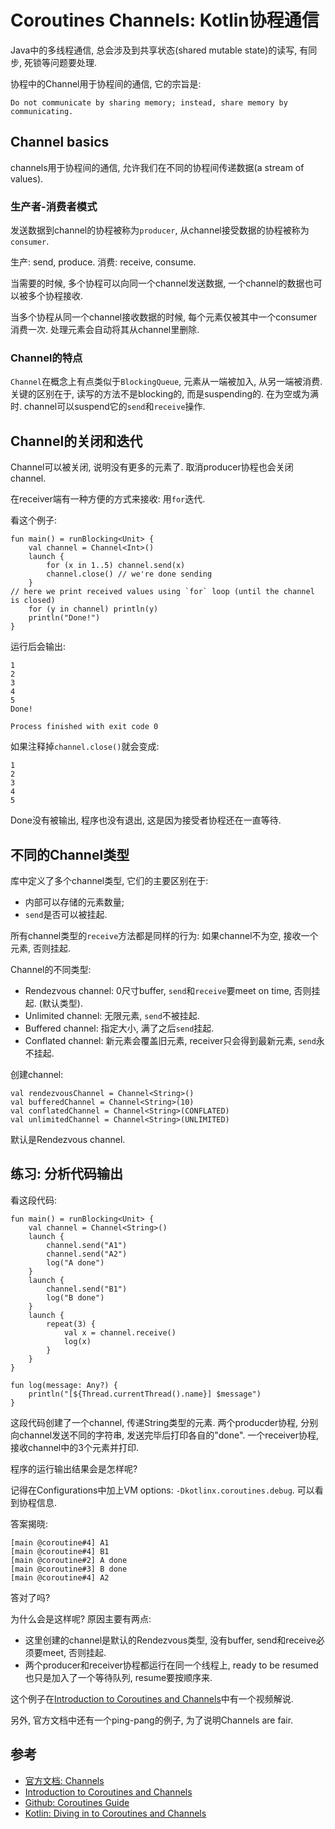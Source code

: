# Coroutines Channels: Kotlin协程通信
Java中的多线程通信, 总会涉及到共享状态(shared mutable state)的读写, 有同步, 死锁等问题要处理.

协程中的Channel用于协程间的通信, 它的宗旨是:
```
Do not communicate by sharing memory; instead, share memory by communicating.
```

## Channel basics
channels用于协程间的通信, 允许我们在不同的协程间传递数据(a stream of values).

### 生产者-消费者模式
发送数据到channel的协程被称为`producer`, 从channel接受数据的协程被称为`consumer`.

生产: send, produce.
消费: receive, consume.

当需要的时候, 多个协程可以向同一个channel发送数据, 一个channel的数据也可以被多个协程接收.

当多个协程从同一个channel接收数据的时候, 每个元素仅被其中一个consumer消费一次. 处理元素会自动将其从channel里删除.

### Channel的特点
`Channel`在概念上有点类似于`BlockingQueue`, 元素从一端被加入, 从另一端被消费. 关键的区别在于, 读写的方法不是blocking的, 而是suspending的. 
在为空或为满时. channel可以suspend它的`send`和`receive`操作.

## Channel的关闭和迭代
Channel可以被关闭, 说明没有更多的元素了.
取消producer协程也会关闭channel.

在receiver端有一种方便的方式来接收: 用`for`迭代.

看这个例子:
```
fun main() = runBlocking<Unit> {
    val channel = Channel<Int>()
    launch {
        for (x in 1..5) channel.send(x)
        channel.close() // we're done sending
    }
// here we print received values using `for` loop (until the channel is closed)
    for (y in channel) println(y)
    println("Done!")
}
```
运行后会输出:
```
1
2
3
4
5
Done!

Process finished with exit code 0
```

如果注释掉`channel.close()`就会变成:
```
1
2
3
4
5
```
Done没有被输出, 程序也没有退出, 这是因为接受者协程还在一直等待.

## 不同的Channel类型
库中定义了多个channel类型, 它们的主要区别在于: 
* 内部可以存储的元素数量; 
* `send`是否可以被挂起.

所有channel类型的`receive`方法都是同样的行为: 如果channel不为空, 接收一个元素, 否则挂起.

Channel的不同类型:
* Rendezvous channel: 0尺寸buffer, `send`和`receive`要meet on time, 否则挂起. (默认类型).
* Unlimited channel: 无限元素, `send`不被挂起.
* Buffered channel: 指定大小, 满了之后`send`挂起.
* Conflated channel: 新元素会覆盖旧元素, receiver只会得到最新元素, `send`永不挂起.

创建channel:
```
val rendezvousChannel = Channel<String>()
val bufferedChannel = Channel<String>(10)
val conflatedChannel = Channel<String>(CONFLATED)
val unlimitedChannel = Channel<String>(UNLIMITED)
```
默认是Rendezvous channel.



## 练习: 分析代码输出
看这段代码:
```
fun main() = runBlocking<Unit> {
    val channel = Channel<String>()
    launch {
        channel.send("A1")
        channel.send("A2")
        log("A done")
    }
    launch {
        channel.send("B1")
        log("B done")
    }
    launch {
        repeat(3) {
            val x = channel.receive()
            log(x)
        }
    }
}

fun log(message: Any?) {
    println("[${Thread.currentThread().name}] $message")
}
```
这段代码创建了一个channel, 传递String类型的元素.
两个producder协程, 分别向channel发送不同的字符串, 发送完毕后打印各自的"done".
一个receiver协程, 接收channel中的3个元素并打印.

程序的运行输出结果会是怎样呢?

记得在Configurations中加上VM options: `-Dkotlinx.coroutines.debug`. 可以看到协程信息.


答案揭晓:
```
[main @coroutine#4] A1
[main @coroutine#4] B1
[main @coroutine#2] A done
[main @coroutine#3] B done
[main @coroutine#4] A2
```

答对了吗? 

为什么会是这样呢? 原因主要有两点:
* 这里创建的channel是默认的Rendezvous类型, 没有buffer, send和receive必须要meet, 否则挂起.
* 两个producer和receiver协程都运行在同一个线程上, ready to be resumed也只是加入了一个等待队列, resume要按顺序来.

这个例子在[Introduction to Coroutines and Channels](https://play.kotlinlang.org/hands-on/Introduction%20to%20Coroutines%20and%20Channels/08_Channels)中有一个视频解说.


另外, 官方文档中还有一个ping-pang的例子, 为了说明Channels are fair.


## 参考
* [官方文档: Channels](https://kotlinlang.org/docs/reference/coroutines/channels.html)
* [Introduction to Coroutines and Channels](https://play.kotlinlang.org/hands-on/Introduction%20to%20Coroutines%20and%20Channels/08_Channels)
* [Github: Coroutines Guide](https://github.com/Kotlin/kotlinx.coroutines/blob/master/coroutines-guide.md)
* [Kotlin: Diving in to Coroutines and Channels](https://proandroiddev.com/kotlin-coroutines-channels-csp-android-db441400965f)